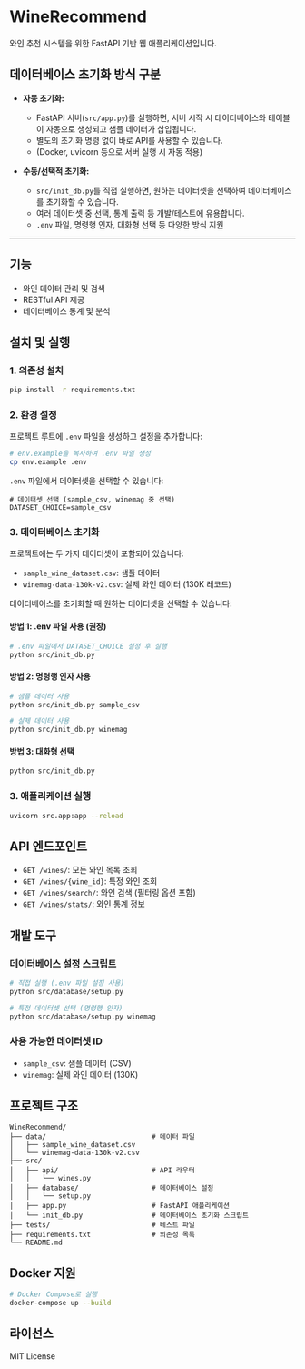# WineRecommend

와인 추천 시스템을 위한 FastAPI 기반 웹 애플리케이션입니다.

## 데이터베이스 초기화 방식 구분

- **자동 초기화:**
  - FastAPI 서버(`src/app.py`)를 실행하면, 서버 시작 시 데이터베이스와 테이블이 자동으로 생성되고 샘플 데이터가 삽입됩니다.
  - 별도의 초기화 명령 없이 바로 API를 사용할 수 있습니다.
  - (Docker, uvicorn 등으로 서버 실행 시 자동 적용)

- **수동/선택적 초기화:**
  - `src/init_db.py`를 직접 실행하면, 원하는 데이터셋을 선택하여 데이터베이스를 초기화할 수 있습니다.
  - 여러 데이터셋 중 선택, 통계 출력 등 개발/테스트에 유용합니다.
  - `.env` 파일, 명령행 인자, 대화형 선택 등 다양한 방식 지원

---

## 기능

- 와인 데이터 관리 및 검색
- RESTful API 제공
- 데이터베이스 통계 및 분석

## 설치 및 실행

### 1. 의존성 설치

```bash
pip install -r requirements.txt
```

### 2. 환경 설정

프로젝트 루트에 `.env` 파일을 생성하고 설정을 추가합니다:

```bash
# env.example을 복사하여 .env 파일 생성
cp env.example .env
```

`.env` 파일에서 데이터셋을 선택할 수 있습니다:
```env
# 데이터셋 선택 (sample_csv, winemag 중 선택)
DATASET_CHOICE=sample_csv
```

### 3. 데이터베이스 초기화

프로젝트에는 두 가지 데이터셋이 포함되어 있습니다:
- `sample_wine_dataset.csv`: 샘플 데이터
- `winemag-data-130k-v2.csv`: 실제 와인 데이터 (130K 레코드)

데이터베이스를 초기화할 때 원하는 데이터셋을 선택할 수 있습니다:

#### 방법 1: .env 파일 사용 (권장)
```bash
# .env 파일에서 DATASET_CHOICE 설정 후 실행
python src/init_db.py
```

#### 방법 2: 명령행 인자 사용
```bash
# 샘플 데이터 사용
python src/init_db.py sample_csv

# 실제 데이터 사용
python src/init_db.py winemag
```

#### 방법 3: 대화형 선택
```bash
python src/init_db.py
```

### 3. 애플리케이션 실행

```bash
uvicorn src.app:app --reload
```

## API 엔드포인트

- `GET /wines/`: 모든 와인 목록 조회
- `GET /wines/{wine_id}`: 특정 와인 조회
- `GET /wines/search/`: 와인 검색 (필터링 옵션 포함)
- `GET /wines/stats/`: 와인 통계 정보

## 개발 도구

### 데이터베이스 설정 스크립트

```bash
# 직접 실행 (.env 파일 설정 사용)
python src/database/setup.py

# 특정 데이터셋 선택 (명령행 인자)
python src/database/setup.py winemag
```

### 사용 가능한 데이터셋 ID

- `sample_csv`: 샘플 데이터 (CSV)
- `winemag`: 실제 와인 데이터 (130K)

## 프로젝트 구조

```
WineRecommend/
├── data/                          # 데이터 파일
│   ├── sample_wine_dataset.csv
│   └── winemag-data-130k-v2.csv
├── src/
│   ├── api/                       # API 라우터
│   │   └── wines.py
│   ├── database/                  # 데이터베이스 설정
│   │   └── setup.py
│   ├── app.py                     # FastAPI 애플리케이션
│   └── init_db.py                 # 데이터베이스 초기화 스크립트
├── tests/                         # 테스트 파일
├── requirements.txt               # 의존성 목록
└── README.md
```

## Docker 지원

```bash
# Docker Compose로 실행
docker-compose up --build
```

## 라이선스

MIT License
